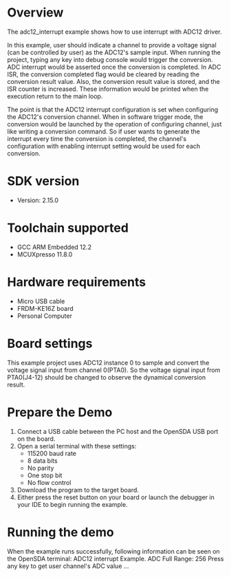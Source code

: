 Overview
========

The adc12_interrupt example shows how to use interrupt with ADC12 driver.

In this example, user should indicate a channel to provide a voltage signal (can be controlled by user) as the ADC12's sample input.
When running the project, typing any key into debug console would trigger the conversion. ADC interrupt would be asserted once the conversion is completed. In ADC ISR, the conversion completed flag would be cleared by reading the conversion result value.
Also, the conversion result value is stored, and the ISR counter is increased. These information would be printed when the execution return to the main loop.

The point is that the ADC12 interrupt configuration is set when configuring the ADC12's conversion channel. When in software trigger mode, the conversion would be launched by the operation of configuring channel, just like writing a conversion command. So if user wants to generate the interrupt every time the conversion is completed, the channel's configuration with enabling interrupt setting would be used for each conversion.


SDK version
===========
- Version: 2.15.0

Toolchain supported
===================
- GCC ARM Embedded  12.2
- MCUXpresso  11.8.0

Hardware requirements
=====================
- Micro USB cable
- FRDM-KE16Z board
- Personal Computer

Board settings
==============
This example project uses ADC12 instance 0 to sample and convert the voltage signal input from channel 0(PTA0).
So the voltage signal input from PTA0(J4-12) should be changed to observe the dynamical conversion result.

Prepare the Demo
================
1. Connect a USB cable between the PC host and the OpenSDA USB port on the board.
2. Open a serial terminal with these settings:
    - 115200 baud rate
    - 8 data bits
    - No parity
    - One stop bit
    - No flow control
3. Download the program to the target board.
4. Either press the reset button on your board or launch the debugger in your IDE to begin running the example.

Running the demo
================
When the example runs successfully, following information can be seen on the OpenSDA terminal:
ADC12 interrupt Example.
ADC Full Range: 256
Press any key to get user channel's ADC value ...
